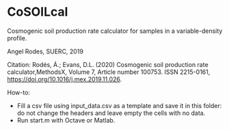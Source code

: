 # CoSOILcal

Cosmogenic soil production rate calculator for samples in a variable-density profile.

Angel Rodes, SUERC, 2019

Citation:
Rodés, Á.; Evans, D.L. (2020) Cosmogenic soil production rate calculator,MethodsX, Volume 7, Article number 100753.
ISSN 2215-0161,
https://doi.org/10.1016/j.mex.2019.11.026.

How-to:
- Fill a csv file using input_data.csv as a template and save it in this folder: do not change the headers and leave empty the cells with no data.
- Run start.m with Octave or Matlab.
